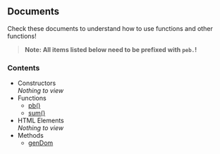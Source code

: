 ## Documents
Check these documents to understand how to use functions and other functions!  
> **Note: All items listed below need to be prefixed with `peb.`!**
### Contents
- Constructors  
*Nothing to view*
- Functions  
  * [pb()](./detail/func-pb.md "Function pb()")
  * [sum()](./detail/func-sum.md "Function sum()")
- HTML Elements  
*Nothing to view*
- Methods
  * [genDom](./detail/meth-gendom.md "Method genDom")
